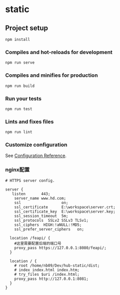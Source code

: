 # static

## Project setup
```
npm install
```

### Compiles and hot-reloads for development
```
npm run serve
```

### Compiles and minifies for production
```
npm run build
```

### Run your tests
```
npm run test
```

### Lints and fixes files
```
npm run lint
```

### Customize configuration
See [Configuration Reference](https://cli.vuejs.org/config/).

### nginx配置

```
# HTTPS server config.

server {
   listen       443;
	server_name www.hd.com;
	ssl                  on;
	ssl_certificate      E:\workspace\server.crt;
	ssl_certificate_key  E:\workspace\server.key;
	ssl_session_timeout  5m;
	ssl_protocols  SSLv2 SSLv3 TLSv1;
	ssl_ciphers  HIGH:!aNULL:!MD5;
	ssl_prefer_server_ciphers   on;
  
  location /feapi/ {
    #这里需要配置后端的端口号
    proxy_pass https://127.0.0.1:8080/feapi/;
  }

  location / {
    # root /home/nb09/Dev/hub-static/dist;
    # index index.html index.htm;
    # try_files $uri /index.html;
    proxy_pass http://127.0.0.1:8081;
  }
}

```
